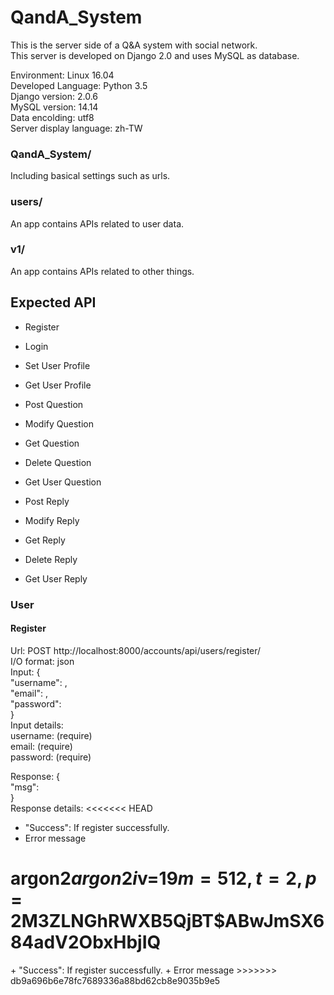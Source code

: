 # QandA_System
This is the server side of a Q&A system with social network.  
This server is developed on Django 2.0 and uses MySQL as database.  
  
Environment: Linux 16.04  
Developed Language: Python 3.5  
Django version: 2.0.6  
MySQL version: 14.14  
Data encolding: utf8  
Server display language: zh-TW  
  
### QandA_System/  
Including basical settings such as urls.  
### users/   
An app contains APIs related to user data.  
### v1/  
An app contains APIs related to other things.  
    
## Expected API  
+ Register
+ Login
+ Set User Profile
+ Get User Profile  
  
+ Post Question
+ Modify Question
+ Get Question
+ Delete Question
+ Get User Question
  
+ Post Reply
+ Modify Reply
+ Get Reply
+ Delete Reply
+ Get User Reply
  
### User
#### Register  
Url: POST http://localhost:8000/accounts/api/users/register/  
I/O format: json  
Input: {  
        "username": <username>,  
        "email": <email>,  
        "password": <password>  
        }  
Input details:  
  username: (require)  
  email: (require)  
  password: (require)  

Response: {  
        "msg": <message>  
        }  
Response details:
<<<<<<< HEAD
<message>  
+ "Success": If register successfully.
+ Error message

argon2$argon2i$v=19$m=512,t=2,p=2$M3ZLNGhRWXB5QjBT$ABwJmSX684adV2ObxHbjIQ
=======
  <message>  
    + "Success": If register successfully.
    + Error message
>>>>>>> db9a696b6e78fc7689336a88bd62cb8e9035b9e5

